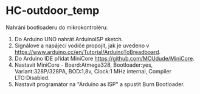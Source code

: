 # HC-outdoor_temp

Nahrání bootloaderu do mikrokontroléru:
1. Do Arduino UNO nahrát ArduinoISP sketch.
2. Signálové a napájecí vodiče propojit, jak je uvedeno v https://www.arduino.cc/en/Tutorial/ArduinoToBreadboard. 
3. Do Arduino IDE přidat MiniCore https://github.com/MCUdude/MiniCore.
4. Nastavit MiniCore - Board:Atmega328, Bootloader:yes, Variant:328P/328PA, BOD:1,8v, Clock:1 MHz internal, Compiler LTO:Disabled. 
5. Nastavit programátor na "Arduino as ISP" a spustit Burn Bootloader.